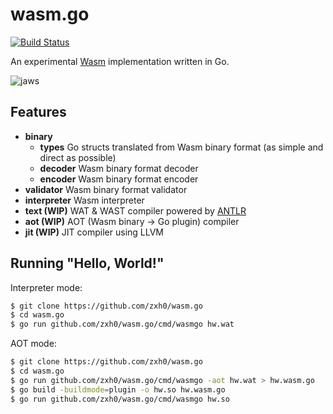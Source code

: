 # wasm.go

[![Build Status](https://travis-ci.com/zxh0/wasm.go.svg?branch=master)](https://travis-ci.com/zxh0/wasm.go)

An experimental [Wasm](https://webassembly.org/) implementation written in Go.

![jaws](jaws.png)



## Features

* **binary**
  * **types** Go structs translated from Wasm binary format (as simple and direct as possible)
  * **decoder** Wasm binary format decoder
  * **encoder** Wasm binary format encoder
* **validator** Wasm binary format validator
* **interpreter** Wasm interpreter 
* **text (WIP)** WAT & WAST compiler powered by [ANTLR](https://www.antlr.org/)
* **aot (WIP)** AOT (Wasm binary -> Go plugin) compiler
* **jit (WIP)** JIT compiler using LLVM



## Running "Hello, World!"

Interpreter mode:

```bash
$ git clone https://github.com/zxh0/wasm.go
$ cd wasm.go
$ go run github.com/zxh0/wasm.go/cmd/wasmgo hw.wat
```

AOT mode:

```bash
$ git clone https://github.com/zxh0/wasm.go
$ cd wasm.go
$ go run github.com/zxh0/wasm.go/cmd/wasmgo -aot hw.wat > hw.wasm.go
$ go build -buildmode=plugin -o hw.so hw.wasm.go
$ go run github.com/zxh0/wasm.go/cmd/wasmgo hw.so
```


